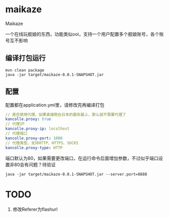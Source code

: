 # maikaze
Maikaze

一个在线玩舰娘的东西，功能类似ooi，支持一个用户配置多个舰娘账号，各个账号互不影响

## 编译打包运行
```shell
mvn clean package
java -jar target/maikaze-0.0.1-SNAPSHOT.jar
```
## 配置
配置都在application.yml里，请修改完再编译打包

```yaml
// 是否使用代理，如果直接跑在日本的服务器上，那么就不需要代理了
kancolle.proxy: true
// 代理IP
kancolle.proxy-ip: localhost
// 代理端口
kancolle.proxy-port: 1080
// 代理类型，支持HTTP、HTTPS、SOCKS
kancolle.proxy-type: HTTP
```

端口默认为80，如果需要更改端口，在运行命令后面增加参数，不过似乎端口设置非80会有问题？待验证
```
java -jar target/maikaze-0.0.1-SNAPSHOT.jar --server.port=8888
```


# TODO
1. 修改Referer为flashurl